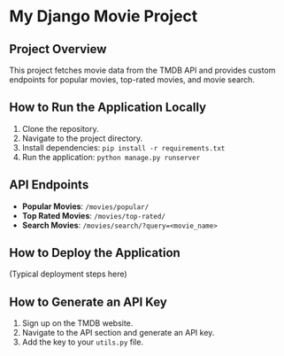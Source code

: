 # My Django Movie Project

## Project Overview
This project fetches movie data from the TMDB API and provides custom endpoints for popular movies, top-rated movies, and movie search.

## How to Run the Application Locally
1. Clone the repository.
2. Navigate to the project directory.
3. Install dependencies: `pip install -r requirements.txt`
4. Run the application: `python manage.py runserver`

## API Endpoints
- **Popular Movies**: `/movies/popular/`
- **Top Rated Movies**: `/movies/top-rated/`
- **Search Movies**: `/movies/search/?query=<movie_name>`

## How to Deploy the Application
(Typical deployment steps here)

## How to Generate an API Key
1. Sign up on the TMDB website.
2. Navigate to the API section and generate an API key.
3. Add the key to your `utils.py` file.

